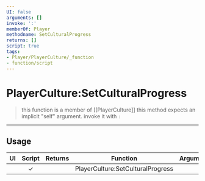 ```yaml
---
UI: false
arguments: []
invoke: ':'
memberOf: Player
methodname: SetCulturalProgress
returns: []
script: true
tags:
- Player/PlayerCulture/_function
- function/script
---
```

# PlayerCulture:SetCulturalProgress
> this function is a member of [[PlayerCulture]]
> this method expects an implicit "self" argument. invoke it with `:`
-----
## Usage
|  UI | Script | Returns | Function | Arguments |
|:---:|:------:|-------:|:--------:|:---------|
| |✓||PlayerCulture:SetCulturalProgress||
